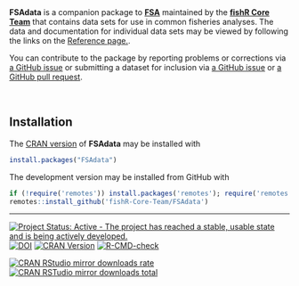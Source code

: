 &nbsp;

**FSAdata** is a companion package to [**FSA**](https://github.com/fishR-Core-Team/FSA) maintained by the [**fishR Core Team**](https://github.com/fishR-Core-Team) that contains data sets for use in common fisheries analyses. The data and documentation for individual data sets may be viewed by following the links on the [Reference page.](reference/index.html).

You can contribute to the package by reporting problems or corrections via [a GitHub issue](https://github.com/fishR-Core-Team/FSAdata/issues) or submitting a dataset for inclusion via [a GitHub issue](https://github.com/fishR-Core-Team/FSAdata/issues) or [a GitHub pull request](https://github.com/fishR-Core-Team/FSAdata/pulls).

&nbsp;

## Installation
The [CRAN version](https://cran.r-project.org/web/packages/FSAdata/index.html) of **FSAdata** may be installed with

```r
install.packages("FSAdata")
```

The development version may be installed from GitHub with

```r
if (!require('remotes')) install.packages('remotes'); require('remotes')
remotes::install_github('fishR-Core-Team/FSAdata')
```

----

[![Project Status: Active - The project has reached a stable, usable state and is being actively developed.](http://www.repostatus.org/badges/latest/active.svg)](http://www.repostatus.org/#active) [![DOI](https://zenodo.org/badge/18454411.svg)](https://zenodo.org/badge/latestdoi/18454411) [![CRAN Version](http://www.r-pkg.org/badges/version/FSAdata)](http://www.r-pkg.org/pkg/FSAdata) [![R-CMD-check](https://github.com/fishR-Core-Team/FSAdata/workflows/R-CMD-check/badge.svg)](https://github.com/fishR-Core-Team/FSAdata/actions)

[![CRAN RStudio mirror downloads rate](http://cranlogs.r-pkg.org/badges/FSAdata) ![CRAN RSTudio mirror downloads total](http://cranlogs.r-pkg.org/badges/grand-total/FSAdata)](http://www.r-pkg.org/pkg/FSAdata)
